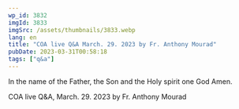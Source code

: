 ```yaml
---
wp_id: 3832
imgId: 3833
imgSrc: /assets/thumbnails/3833.webp
lang: en
title: "COA live Q&A March. 29. 2023 by Fr. Anthony Mourad"
pubDate: 2023-03-31T00:58:18
tags: ["q&a"]
---
```


<!-- page: 6 -->

<p>In the name of the Father, the Son and the Holy spirit one God Amen.</p>
<p>COA live Q&amp;A, March. 29. 2023 by Fr. Anthony Mourad</p>
